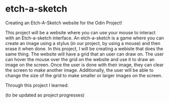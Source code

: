 # etch-a-sketch
Creating an Etch-A-Sketch website for the Odin Project!

This project will be a website where you can use your mouse to interact with an Etch-a-sketch interface. An etch-a-sketch is a game where you can create an image using a stylus (in our project, by using a mouse) and then erase it when done. In this project, I will be creating a webiste that does the same thing. The website will have a grid that an user can draw on. The user can hover the mouse over the grid on the website and use it to draw an image on the screen. Once the user is done with their image, they can clear the screen to make another image. Additionally, the user will be able to change the size of the grid to make smaller or larger images on the screen.

Through this project I learned:

(to be updated as project progresses)

